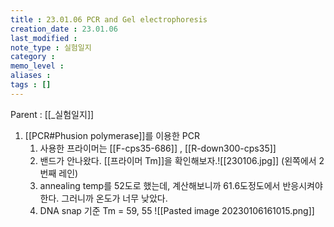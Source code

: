 ```yaml
---
title : 23.01.06 PCR and Gel electrophoresis
creation_date : 23.01.06
last_modified :
note_type : 실험일지
category :
memo_level :
aliases : 
tags : []
---
```


Parent : [[_실험일지]]


1. [[PCR#Phusion polymerase]]를 이용한 PCR
	1. 사용한 프라이머는 [[F-cps35-686]] , [[R-down300-cps35]] 
	2. 밴드가 안나왔다. [[프라이머 Tm]]을 확인해보자.![[230106.jpg]] (왼쪽에서 2번째 레인)
	3. annealing temp를 52도로 했는데, 계산해보니까 61.6도정도에서 반응시켜야 한다. 그러니까 온도가 너무 낮았다.
	4. DNA snap 기준 Tm = 59, 55
![[Pasted image 20230106161015.png]]
